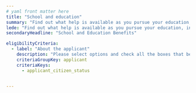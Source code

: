 ```yaml
---
# yaml front matter here
title: "School and education"
summary: "Find out what help is available as you pursue your education, including loans, grants, and guidance."
lede: "Find out what help is available as you pursue your education, including loans, grants, and guidance."
secondaryHeadline: "School and Education Benefits"

eligibilityCriteria:
  - label: "About the applicant"
    description: "Please select options and check all the boxes that best describe you (the person who will be applying for benefits)."
    criteriaGroupKey: applicant
    criteriaKeys:
      - applicant_citizen_status


---
```

